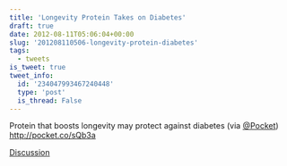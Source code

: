 ```yaml
---
title: 'Longevity Protein Takes on Diabetes'
draft: true
date: 2012-08-11T05:06:04+00:00
slug: '201208110506-longevity-protein-diabetes'
tags:
  - tweets
is_tweet: true
tweet_info:
  id: '234047993467240448'
  type: 'post'
  is_thread: False
---
```




Protein that boosts longevity may protect against diabetes (via [@Pocket](https://x.com/Pocket)) <http://pocket.co/sQb3a>

[Discussion](https://x.com/sytelus/status/234047993467240448)
